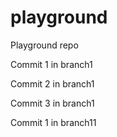 # playground
Playground repo

Commit 1 in branch1

Commit 2 in branch1

Commit 3 in branch1

Commit 1 in branch11